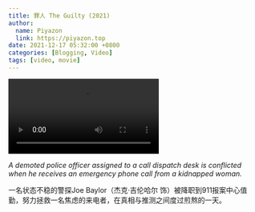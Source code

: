 ```yaml
---
title: 罪人 The Guilty (2021)
author:
  name: Piyazon
  link: https://piyazon.top
date: 2021-12-17 05:32:00 +0800
categories: [Blogging, Video]
tags: [video, movie]
---
```



<video id="player" class="weixin_video" playsinline controls x-webkit-airplay data-poster="https://git.lug.ustc.edu.cn/flame3/images/-/raw/main/movie/the_guilty.webp"
  wxv="wxv_2183134802202198025" src="">
  <!-- Captions are optional -->
  <track kind="captions" label="English" src="https://piyazon.top/storage/assets/subtitles/the_guilty-en.vtt" srclang="en"
    default />
  <track kind="captions" label="汉语" src="https://piyazon.top/storage/assets/subtitles/the_guilty-cn.vtt" srclang="zh-CN" />
</video>


*A demoted police officer assigned to a call dispatch desk is conflicted when he receives an emergency phone call from a kidnapped woman.*

一名状态不稳的警探Joe Baylor（杰克·吉伦哈尔 饰）被降职到911报案中心值勤，努力拯救一名焦虑的来电者，在真相与推测之间度过煎熬的一天。
